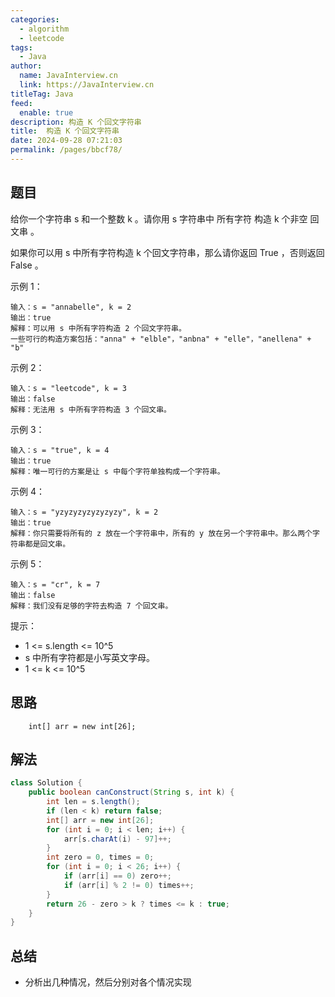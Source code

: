 ```yaml
---
categories: 
  - algorithm
  - leetcode
tags: 
  - Java
author: 
  name: JavaInterview.cn
  link: https://JavaInterview.cn
titleTag: Java
feed: 
  enable: true
description: 构造 K 个回文字符串
title:  构造 K 个回文字符串
date: 2024-09-28 07:21:03
permalink: /pages/bbcf78/
---
```


## 题目

给你一个字符串 s 和一个整数 k 。请你用 s 字符串中 所有字符 构造 k 个非空 回文串 。

如果你可以用 s 中所有字符构造 k 个回文字符串，那么请你返回 True ，否则返回 False 。



示例 1：

    输入：s = "annabelle", k = 2
    输出：true
    解释：可以用 s 中所有字符构造 2 个回文字符串。
    一些可行的构造方案包括："anna" + "elble"，"anbna" + "elle"，"anellena" + "b"
示例 2：
    
    输入：s = "leetcode", k = 3
    输出：false
    解释：无法用 s 中所有字符构造 3 个回文串。
示例 3：

    输入：s = "true", k = 4
    输出：true
    解释：唯一可行的方案是让 s 中每个字符单独构成一个字符串。
示例 4：

    输入：s = "yzyzyzyzyzyzyzy", k = 2
    输出：true
    解释：你只需要将所有的 z 放在一个字符串中，所有的 y 放在另一个字符串中。那么两个字符串都是回文串。
示例 5：

    输入：s = "cr", k = 7
    输出：false
    解释：我们没有足够的字符去构造 7 个回文串。


提示：

* 1 <= s.length <= 10^5
* s 中所有字符都是小写英文字母。
* 1 <= k <= 10^5

## 思路


    	int[] arr = new int[26];

## 解法
```java
class Solution {
    public boolean canConstruct(String s, int k) {
        int len = s.length();
        if (len < k) return false;
    	int[] arr = new int[26];
    	for (int i = 0; i < len; i++) {
    		arr[s.charAt(i) - 97]++;
    	}
    	int zero = 0, times = 0;
    	for (int i = 0; i < 26; i++) {
    		if (arr[i] == 0) zero++;
    		if (arr[i] % 2 != 0) times++;
    	}
    	return 26 - zero > k ? times <= k : true; 	
    }
}

```

## 总结

- 分析出几种情况，然后分别对各个情况实现 
